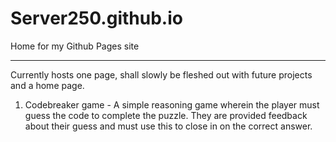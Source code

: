 # Server250.github.io

Home for my Github Pages site

--------------------------------------

Currently hosts one page, shall slowly be fleshed out with future projects and a home page.

1. Codebreaker game - A simple reasoning game wherein the player must guess the code to complete the puzzle. They are provided feedback about their guess and must use this to close in on the correct answer.
